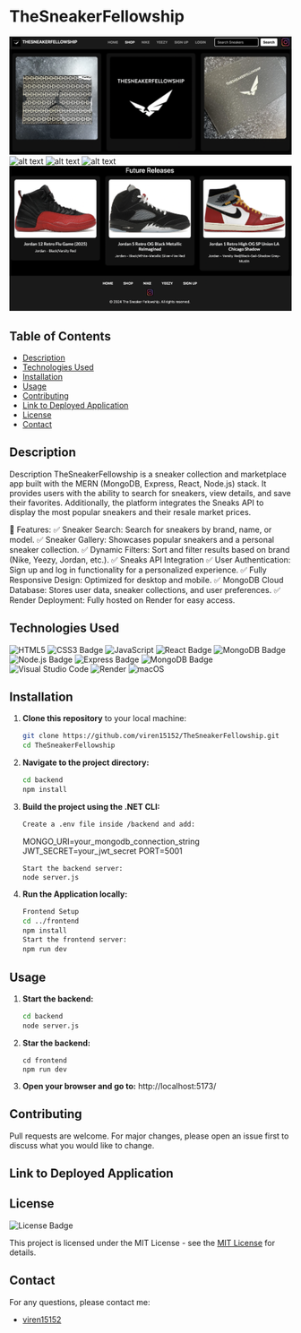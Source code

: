 # TheSneakerFellowship

![alt text](<frontend/src/assets/Screenshot 2025-03-02 at 02.01.07.png>)
![alt text](<frontend/src/assets/Screenshot 2025-03-01 at 23.19.36.png>)
![alt text](<frontend/src/assets/Screenshot 2025-03-02 at 01.59.06.png>)
![alt text](<frontend/src/assets/Screenshot 2025-03-02 at 02.03.21.png>)
![alt text](<frontend/src/assets/Screenshot 2025-03-02 at 02.06.51.png>)

## Table of Contents

* [Description](#description)
* [Technologies Used](#technologies-used)
* [Installation](#installation)
* [Usage](#usage)
* [Contributing](#contributing)
* [Link to Deployed Application](#link-to-deployed-application)
* [License](#license)
* [Contact](#contact)

## Description

Description
TheSneakerFellowship is a sneaker collection and marketplace app built with the MERN (MongoDB, Express, React, Node.js) stack. It provides users with the ability to search for sneakers, view details, and save their favorites. Additionally, the platform integrates the Sneaks API to display the most popular sneakers and their resale market prices.

🚀 Features:
✅ Sneaker Search: Search for sneakers by brand, name, or model.
✅ Sneaker Gallery: Showcases popular sneakers and a personal sneaker collection.
✅ Dynamic Filters: Sort and filter results based on brand (Nike, Yeezy, Jordan, etc.).
✅ Sneaks API Integration 
✅ User Authentication: Sign up and log in functionality for a personalized experience.
✅ Fully Responsive Design: Optimized for desktop and mobile.
✅ MongoDB Cloud Database: Stores user data, sneaker collections, and user preferences.
✅ Render Deployment: Fully hosted on Render for easy access.

## Technologies Used


![HTML5](https://img.shields.io/badge/HTML5-E34F26?style=for-the-badge&logo=html5&logoColor=white)
![CSS3 Badge](https://img.shields.io/badge/CSS3-1572B6?logo=css3&logoColor=fff&style=for-the-badge)
![JavaScript](https://img.shields.io/badge/javascript-%23323330.svg?style=for-the-badge&logo=javascript&logoColor=%23F7DF1E)
![React Badge](https://img.shields.io/badge/React-61DAFB?logo=react&logoColor=000&style=for-the-badge)
![MongoDB Badge](https://img.shields.io/badge/MongoDB-47A248?logo=mongodb&logoColor=fff&style=for-the-badge)
![Node.js Badge](https://img.shields.io/badge/Node.js-5FA04E?logo=nodedotjs&logoColor=fff&style=for-the-badge)
![Express Badge](https://img.shields.io/badge/Express-000?logo=express&logoColor=fff&style=for-the-badge)
![MongoDB Badge](https://img.shields.io/badge/MongoDB-47A248?logo=mongodb&logoColor=fff&style=for-the-badge)
![Visual Studio Code](https://img.shields.io/badge/Visual%20Studio%20Code-0078d7.svg?style=for-the-badge&logo=visual-studio-code&logoColor=white)
![Render](https://img.shields.io/badge/Render-46E3B7?style=for-the-badge&logo=render&logoColor=white)
![macOS](https://img.shields.io/badge/mac%20os-000000?style=for-the-badge&logo=macos&logoColor=F0F0F0)

## Installation

1. **Clone this repository** to your local machine:
   ```sh
   git clone https://github.com/viren15152/TheSneakerFellowship.git
   cd TheSneakerFellowship
   ```
2. **Navigate to the project directory:**
   ```sh
   cd backend
   npm install
   ```
3. **Build the project using the .NET CLI:**
   ```sh
   Create a .env file inside /backend and add:
   ```
     MONGO_URI=your_mongodb_connection_string
     JWT_SECRET=your_jwt_secret
     PORT=5001
    ```
   Start the backend server:
   node server.js
   ```
4. **Run the Application locally:**
   ```sh
   Frontend Setup
   cd ../frontend
   npm install
   Start the frontend server:
   npm run dev
   ```

## Usage

1. **Start the backend:**
   ```sh
   cd backend
   node server.js
   ```
2. **Star the backend:** 
   ```
   cd frontend
   npm run dev
   ```
3. **Open your browser and go to:**
   http://localhost:5173/

## Contributing
Pull requests are welcome. For major changes, please open an issue first to discuss what you would like to change.

## Link to Deployed Application



## License

![License Badge](https://img.shields.io/badge/License-MIT-yellow.svg)

This project is licensed under the MIT License - see the [MIT License](https://opensource.org/licenses/MIT) for details.

## Contact

For any questions, please contact me:

  - [viren15152](https://github.com/viren15152)